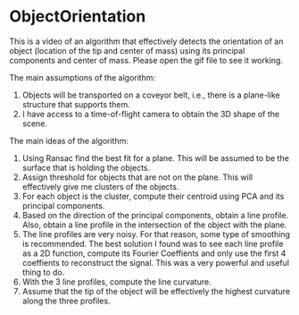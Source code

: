# ObjectOrientation
This is a video of an algorithm that effectively detects the orientation of an object (location of the tip and center of mass) using its principal components and center of mass. Please open the gif file to see it working. 

The main assumptions of the algorithm: 

1. Objects will be transported on a coveyor belt, i.e., there is a plane-like structure that supports them. 
2. I have access to a time-of-flight camera to obtain the 3D shape of the scene. 

The main ideas of the algorithm: 

1. Using Ransac find the best fit for a plane. This will be assumed to be the surface that is holding the objects. 
2. Assign threshold for objects that are not on the plane. This will effectively give me clusters of the objects. 
3. For each object is the cluster, compute their centroid using PCA and its principal components.
4. Based on the direction of the principal components, obtain a line profile. Also, obtain a line profile in the intersection of the 
object with the plane. 
5. The line profiles are very noisy. For that reason, some type of smoothing is recommended. The best solution I found was to see each line profile as a 2D function, compute its Fourier Coeffients and only use the first 4 coeffients to reconstruct the signal. This was a very powerful and useful thing to do. 
6. With the 3 line profiles, compute the line curvature. 
7. Assume that the tip of the object will be effectively the highest curvature along the three profiles. 

